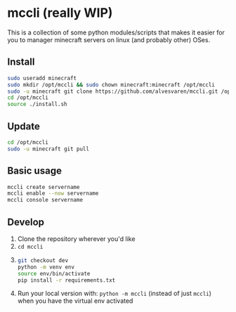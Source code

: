 # mccli (really WIP)

This is a collection of some python modules/scripts that makes it easier for you to manager minecraft servers on linux (and probably other) OSes.

## Install

```bash
sudo useradd minecraft
sudo mkdir /opt/mccli && sudo chown minecraft:minecraft /opt/mccli
sudo -u minecraft git clone https://github.com/alvesvaren/mccli.git /opt/mccli
cd /opt/mccli
source ./install.sh
```

## Update

```bash
cd /opt/mccli
sudo -u minecraft git pull
```

## Basic usage

```bash
mccli create servername
mccli enable --now servername
mccli console servername
```

## Develop

1. Clone the repository wherever you'd like
2. `cd mccli`
3. ```bash
   git checkout dev
   python -m venv env
   source env/bin/activate
   pip install -r requirements.txt
   ```
4. Run your local version with: `python -m mccli` (instead of just `mccli`) when you have the virtual env activated
